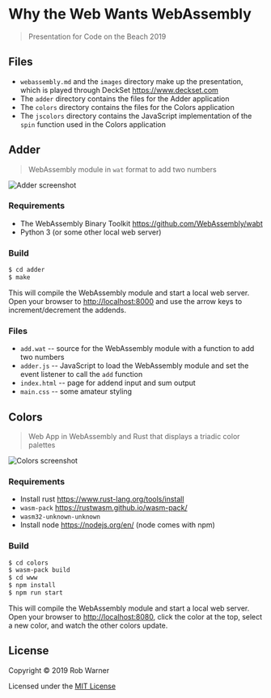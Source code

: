 # Why the Web Wants WebAssembly

> Presentation for Code on the Beach 2019

## Files

* `webassembly.md` and the `images` directory make up the presentation, which is played through DeckSet <https://www.deckset.com>
* The `adder` directory contains the files for the Adder application
* The `colors` directory contains the files for the Colors application
* The `jscolors` directory contains the JavaScript implementation of the `spin` function used in the Colors application

## Adder

> WebAssembly module in `wat` format to add two numbers

![Adder screenshot](images/adder.png)

### Requirements

* The WebAssembly Binary Toolkit <https://github.com/WebAssembly/wabt>
* Python 3 (or some other local web server)

### Build

```sh
$ cd adder
$ make
```

This will compile the WebAssembly module and start a local web server. Open your browser to <http://localhost:8000> and use the arrow keys to increment/decrement the addends.

### Files

* `add.wat` -- source for the WebAssembly module with a function to add two numbers
* `adder.js` -- JavaScript to load the WebAssembly module and set the event listener to call the `add` function
* `index.html` -- page for addend input and sum output
* `main.css` -- some amateur styling


## Colors

> Web App in WebAssembly and Rust that displays a triadic color palettes

![Colors screenshot](images/colors.png)

### Requirements

* Install rust <https://www.rust-lang.org/tools/install>
* `wasm-pack` <https://rustwasm.github.io/wasm-pack/>
* `wasm32-unknown-unknown`
* Install node <https://nodejs.org/en/> (node comes with npm)

### Build

```sh
$ cd colors
$ wasm-pack build
$ cd www
$ npm install
$ npm run start
```

This will compile the WebAssembly module and start a local web server. Open your browser to <http://localhost:8080>, click the color at the top, select a new color, and watch the other colors update.

## License

Copyright &copy; 2019 Rob Warner

Licensed under the [MIT License](https://hoop33.mit-license.org/)
